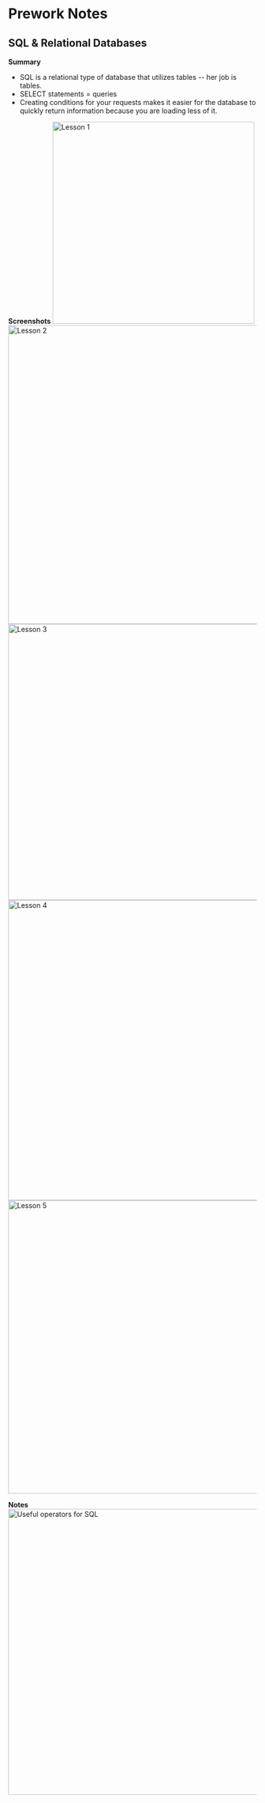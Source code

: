 # Prework Notes

## SQL & Relational Databases

**Summary**
- SQL is a relational type of database that utilizes tables -- her job is tables.
- SELECT statements = queries
- Creating conditions for your requests makes it easier for the database to quickly return information because you are loading less of it.


**Screenshots**
<img width="409" alt="Lesson 1" src="https://github.com/maddieamie/reading-notes/assets/118625447/d920dd58-ea9d-44da-8db5-322587639097">
<img width="605" alt="Lesson 2" src="https://github.com/maddieamie/reading-notes/assets/118625447/fbafe357-acc0-4d44-882a-5b95a4f8652c">
<img width="559" alt="Lesson 3" src="https://github.com/maddieamie/reading-notes/assets/118625447/b0b6180b-5a66-4c65-af4f-60db4c9fee6e">
<img width="608" alt="Lesson 4" src="https://github.com/maddieamie/reading-notes/assets/118625447/3a43e1b8-7b4b-4b11-b8ed-c8689c5c05ed">
<img width="594" alt="Lesson 5" src="https://github.com/maddieamie/reading-notes/assets/118625447/3b3f52b6-0b79-4496-825d-3f0d8ecbe7a5">



**Notes**
<img width="579" alt="Useful operators for SQL" src="https://github.com/maddieamie/reading-notes/assets/118625447/af19ab73-512d-4faa-8b5a-5d0f6f006b8f">



